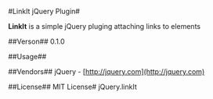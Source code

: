 #LinkIt jQuery Plugin#

**LinkIt** is a simple jQuery pluging attaching links to elements

##Verson##
0.1.0

##Usage##


##Vendors##
jQuery - [http://jquery.com](http://jquery.com)

##License##
MIT License# jQuery.linkIt

